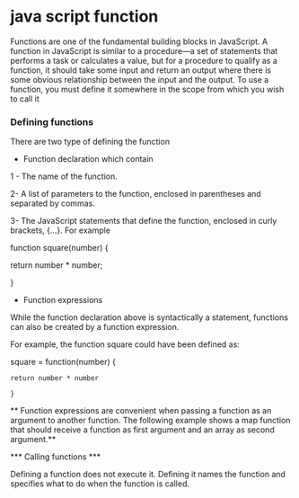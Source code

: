 # java script function
Functions are one of the fundamental building blocks in JavaScript. A function in JavaScript is similar to a procedure—a set of statements that performs a task or calculates a value, but for a procedure to qualify as a function, it should take some input and return an output where there is some obvious relationship between the input and the output. To use a function, you must define it somewhere in the scope from which you wish to call it

### Defining functions
There are two type of defining the function 

- Function declaration which contain 

1 - The name of the function.

2- A list of parameters to the function, enclosed in parentheses and separated by commas.

3- The JavaScript statements that define the function, enclosed in curly brackets, {...}.
For example

function square(number) {

  return number * number;

}
- Function expressions

While the function declaration above is syntactically a statement, functions can also be created by a function expression.

 For example, the function square could have been defined as:

 square = function(number) {
   
    return number * number 
    
    }

** Function expressions are convenient when passing a function as an argument to another function. The following example shows a map function that should receive a function as first argument and an array as second argument.**

*** Calling functions ***

Defining a function does not execute it. Defining it names the function and specifies what to do when the function is called.





